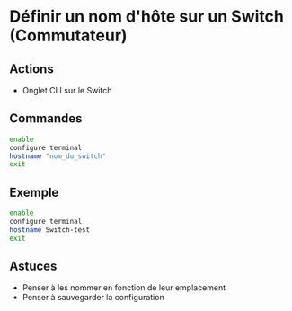 # Définir un nom d'hôte sur un Switch (Commutateur)

## Actions

- Onglet CLI sur le Switch

## Commandes

```sh
enable
configure terminal
hostname "nom_du_switch"
exit
```

## Exemple

```sh
enable
configure terminal
hostname Switch-test
exit
```

## Astuces

- Penser à les nommer en fonction de leur emplacement
- Penser à sauvegarder la configuration